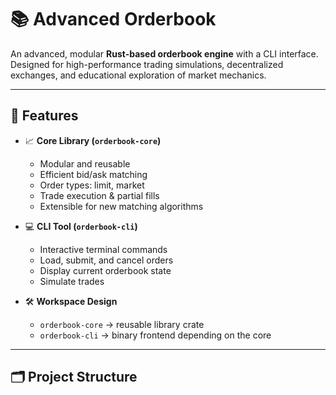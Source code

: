 # 📚 Advanced Orderbook

An advanced, modular **Rust-based orderbook engine** with a CLI interface.  
Designed for high-performance trading simulations, decentralized exchanges, and educational exploration of market mechanics.  

---

## 🚀 Features

- 📈 **Core Library (`orderbook-core`)**
  - Modular and reusable
  - Efficient bid/ask matching
  - Order types: limit, market
  - Trade execution & partial fills
  - Extensible for new matching algorithms

- 💻 **CLI Tool (`orderbook-cli`)**
  - Interactive terminal commands
  - Load, submit, and cancel orders
  - Display current orderbook state
  - Simulate trades

- 🛠️ **Workspace Design**
  - `orderbook-core` → reusable library crate
  - `orderbook-cli` → binary frontend depending on the core

---

## 🗂️ Project Structure

